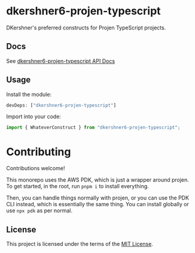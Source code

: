 # dkershner6-projen-typescript

DKershner's preferred constructs for Projen TypeScript projects.

## Docs

See [dkershner6-projen-typescript API Docs](docs)

## Usage

Install the module:

```typescript
devDeps: ["dkershner6-projen-typescript"]
```

Import into your code:

```typescript
import { WhateverConstruct } from "dkershner6-projen-typescript";
```

# Contributing

Contributions welcome!

This monorepo uses the AWS PDK, which is just a wrapper around projen. To get started, in the root, run `pnpm i` to install everything.

Then, you can handle things normally with projen, or you can use the PDK CLI instead, which is essentially the same thing. You can install globally or use `npx pdk` as per normal.

## License

This project is licensed under the terms of the [MIT License](LICENSE.md).